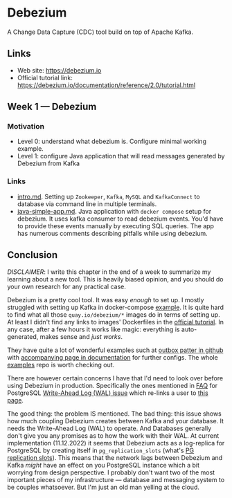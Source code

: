 # Debezium

A Change Data Capture (CDC) tool build on top of Apache Kafka.

## Links

- Web site: https://debezium.io
- Official tutorial link: https://debezium.io/documentation/reference/2.0/tutorial.html

## Week 1 — Debezium

### Motivation

- Level 0: understand what debezium is. Configure minimal working example.
- Level 1: configure Java application that will read messages generated by Debezium from Kafka

### Links

- [intro.md](./intro). Setting up `Zookeeper`, `Kafka`, `MySQL` and `KafkaConnect` to database via command line
  in multiple terminals.
- [java-simple-app.md](./simple-app). Java application with `docker compose` setup for debezium. It uses 
kafka consumer to read debezium events. You'd have to provide these events manually by executing SQL queries. 
The app has numerous comments describing pitfalls while using debezium.


## Conclusion

*DISCLAIMER*: I write this chapter in the end of a week to summarize my learning about a new tool. This is heavily biased
opinion, and you should do your own research for any practical case. 

Debezium is a pretty cool tool. It was easy *enough* to set up. I mostly struggled with setting up Kafka in docker-compose
[example](./simple-app). It is quite hard to find what all those `quay.io/debezium/*` images do in terms of setting up. 
At least I didn't find any links to images' Dockerfiles in the [official tutorial](https://debezium.io/documentation/reference/2.0/tutorial.html). 
In any case, after a few hours it works like magic: everything is auto-generated, makes sense and *just works*.

They have quite a lot of wonderful examples such at [outbox patter in github](https://github.com/debezium/debezium-examples/tree/main/outbox)
with [accompanying page in documentation](https://debezium.io/documentation/reference/stable/transformations/outbox-event-router.html) 
for further configs. The whole [examples](https://github.com/debezium/debezium-examples) repo is worth checking out.

There are however certain concerns I have that I'd need to look over before using Debezium in production. Specifically the ones
mentioned in [FAQ](https://debezium.io/documentation/faq/) for PostgreSQL [Write-Ahead Log (WAL) issue](https://debezium.io/documentation/faq/#why_debezium_postgresql_connector_causes_abnormal_consumption_of_wal_database_disk_space)
which re-links a user to [this page](https://debezium.io/documentation/reference/1.0/connectors/postgresql.html#wal-disk-space).

The good thing: the problem IS mentioned. The bad thing: this issue shows how much coupling Debezium creates between 
Kafka and your database. It needs the Write-Ahead Log (WAL) to operate. And Databases generally don't give you any 
promises as to how the work with their WAL. At current implementation (11.12.2022) it seems that Debezium acts as a 
log-replica for PostgreSQL by creating itself in `pg_replication_slots` (what's [PG replication slots](https://www.postgresql.org/docs/9.4/warm-standby.html#STREAMING-REPLICATION-SLOTS)). This means that the network lags between Debezium and Kafka *might* have an effect 
on you PostgreSQL instance which a bit worrying from design perspective. I probably don't want two of the most important 
pieces of my infrastructure — database and messaging system to be couples whatsoever. But I'm just an old man yelling at 
the cloud. 
